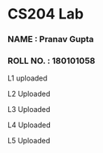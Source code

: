 # CS204 Lab

### NAME : Pranav Gupta
### ROLL NO. : 180101058

 L1 uploaded

 L2 Uploaded

 L3 Uploaded

 L4 Uploaded

 L5 Uploaded
